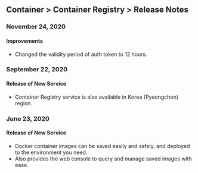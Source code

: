 ## Container > Container Registry  > Release Notes 

### November 24, 2020
#### Improvements

* Changed the validity period of auth token to 12 hours.

### September 22, 2020
#### Release of New Service 
* Container Registry service is also available in Korea (Pyeongchon) region. 

### June 23, 2020
#### Release of New Service 
* Docker container images can be saved easily and safely, and deployed to the environment you need. 
* Also provides the web console to query and manage saved images with ease. 

